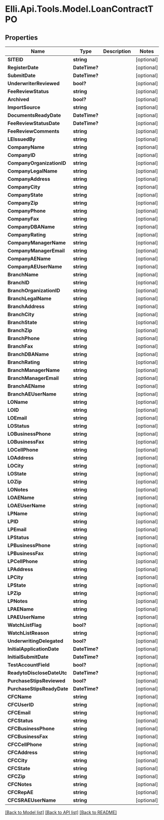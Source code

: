 # Elli.Api.Tools.Model.LoanContractTPO
## Properties

Name | Type | Description | Notes
------------ | ------------- | ------------- | -------------
**SITEID** | **string** |  | [optional] 
**RegisterDate** | **DateTime?** |  | [optional] 
**SubmitDate** | **DateTime?** |  | [optional] 
**UnderwriterReviewed** | **bool?** |  | [optional] 
**FeeReviewStatus** | **string** |  | [optional] 
**Archived** | **bool?** |  | [optional] 
**ImportSource** | **string** |  | [optional] 
**DocumentsReadyDate** | **DateTime?** |  | [optional] 
**FeeReviewStatusDate** | **DateTime?** |  | [optional] 
**FeeReviewComments** | **string** |  | [optional] 
**LEIssuedBy** | **string** |  | [optional] 
**CompanyName** | **string** |  | [optional] 
**CompanyID** | **string** |  | [optional] 
**CompanyOrganizationID** | **string** |  | [optional] 
**CompanyLegalName** | **string** |  | [optional] 
**CompanyAddress** | **string** |  | [optional] 
**CompanyCity** | **string** |  | [optional] 
**CompanyState** | **string** |  | [optional] 
**CompanyZip** | **string** |  | [optional] 
**CompanyPhone** | **string** |  | [optional] 
**CompanyFax** | **string** |  | [optional] 
**CompanyDBAName** | **string** |  | [optional] 
**CompanyRating** | **string** |  | [optional] 
**CompanyManagerName** | **string** |  | [optional] 
**CompanyManagerEmail** | **string** |  | [optional] 
**CompanyAEName** | **string** |  | [optional] 
**CompanyAEUserName** | **string** |  | [optional] 
**BranchName** | **string** |  | [optional] 
**BranchID** | **string** |  | [optional] 
**BranchOrganizationID** | **string** |  | [optional] 
**BranchLegalName** | **string** |  | [optional] 
**BranchAddress** | **string** |  | [optional] 
**BranchCity** | **string** |  | [optional] 
**BranchState** | **string** |  | [optional] 
**BranchZip** | **string** |  | [optional] 
**BranchPhone** | **string** |  | [optional] 
**BranchFax** | **string** |  | [optional] 
**BranchDBAName** | **string** |  | [optional] 
**BranchRating** | **string** |  | [optional] 
**BranchManagerName** | **string** |  | [optional] 
**BranchManagerEmail** | **string** |  | [optional] 
**BranchAEName** | **string** |  | [optional] 
**BranchAEUserName** | **string** |  | [optional] 
**LOName** | **string** |  | [optional] 
**LOID** | **string** |  | [optional] 
**LOEmail** | **string** |  | [optional] 
**LOStatus** | **string** |  | [optional] 
**LOBusinessPhone** | **string** |  | [optional] 
**LOBusinessFax** | **string** |  | [optional] 
**LOCellPhone** | **string** |  | [optional] 
**LOAddress** | **string** |  | [optional] 
**LOCity** | **string** |  | [optional] 
**LOState** | **string** |  | [optional] 
**LOZip** | **string** |  | [optional] 
**LONotes** | **string** |  | [optional] 
**LOAEName** | **string** |  | [optional] 
**LOAEUserName** | **string** |  | [optional] 
**LPName** | **string** |  | [optional] 
**LPID** | **string** |  | [optional] 
**LPEmail** | **string** |  | [optional] 
**LPStatus** | **string** |  | [optional] 
**LPBusinessPhone** | **string** |  | [optional] 
**LPBusinessFax** | **string** |  | [optional] 
**LPCellPhone** | **string** |  | [optional] 
**LPAddress** | **string** |  | [optional] 
**LPCity** | **string** |  | [optional] 
**LPState** | **string** |  | [optional] 
**LPZip** | **string** |  | [optional] 
**LPNotes** | **string** |  | [optional] 
**LPAEName** | **string** |  | [optional] 
**LPAEUserName** | **string** |  | [optional] 
**WatchListFlag** | **bool?** |  | [optional] 
**WatchListReason** | **string** |  | [optional] 
**UnderwritingDelegated** | **bool?** |  | [optional] 
**InitialApplicationDate** | **DateTime?** |  | [optional] 
**InitialSubmitDate** | **DateTime?** |  | [optional] 
**TestAccountField** | **bool?** |  | [optional] 
**ReadytoDiscloseDateUtc** | **DateTime?** |  | [optional] 
**PurchaseStipsReviewed** | **bool?** |  | [optional] 
**PurchaseStipsReadyDate** | **DateTime?** |  | [optional] 
**CFCName** | **string** |  | [optional] 
**CFCUserID** | **string** |  | [optional] 
**CFCEmail** | **string** |  | [optional] 
**CFCStatus** | **string** |  | [optional] 
**CFCBusinessPhone** | **string** |  | [optional] 
**CFCBusinessFax** | **string** |  | [optional] 
**CFCCellPhone** | **string** |  | [optional] 
**CFCAddress** | **string** |  | [optional] 
**CFCCity** | **string** |  | [optional] 
**CFCState** | **string** |  | [optional] 
**CFCZip** | **string** |  | [optional] 
**CFCNotes** | **string** |  | [optional] 
**CFCRepAE** | **string** |  | [optional] 
**CFCSRAEUserName** | **string** |  | [optional] 

[[Back to Model list]](../README.md#documentation-for-models) [[Back to API list]](../README.md#documentation-for-api-endpoints) [[Back to README]](../README.md)

